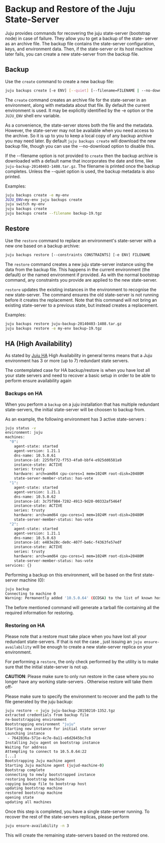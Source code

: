 # Backup and Restore of the Juju State-Server

Juju provides commands for recovering the juju state-server (bootstrap
node) in case of failure.  They allow you to get a backup of the state-
server as an archive file.  The backup file contains the state-server
configuration, keys, and environment data.  Then, if the state-server or
its host machine later fails, you can create a new state-server from the
backup file.

## Backup

Use the `create` command to create a new backup file:

```bash
juju backups create [-e ENV] [--quiet] [--filename=FILENAME | --no-download]
```

The `create` command creates an archive file for the state-server in an
environment, along with metadata about that file.  By default the current
environment is used.  It may be explicitly identified by the -e option
or the `JUJU_ENV` shell env variable.

As a convenience, the state-server stores both the file and the
metadata.  However, the state-server may not be available when you need
access to the archive.  So it is up to you to keep a local copy of any
backup archive you may need later.  By default `juju backups create`
will download the new backup file, though you can use the --no-download
option to disable this.

If the --filename option is not provided to `create` then the backup
archive is downloaded with a default name that incorporates the date and
time, like `juju-backup-20140403-1408.tar.gz`.  The filename is printed
once the backup completes.  Unless the --quiet option is used, the backup
metadata is also printed.

Examples:

```bash
juju backups create -e my-env
JUJU_ENV=my-env juju backups create
juju switch my-env
juju backups create
juju backups create --filename backup-19.tgz
```


## Restore

Use the `restore` command to replace an environment's state-server with
a new one based on a backup archive:

```bash
juju backups restore [--constraints CONSTRAINTS] [-e ENV] FILENAME
```

The `restore` command creates a new juju state-server instance using the
data from the backup file.  This happens in the current environment (the
default) or the named environment if provided.  As with the normal
bootstrap command, any constraints you provide are applied to the new
state-server.

`restore` updates the existing instances in the environment to recognise
the new state-server.  The command ensures the old state-server is not
running before it creates the replacement.  Note that this command will
not bring an existing state-server to a previous state, but instead
creates a replacement.

Examples:

```bash
juju backups restore juju-backup-20140403-1408.tar.gz
juju backups restore -e my-env backup-19.tgz
```

## HA (High Availability)

As stated by [Juju HA](juju-ha.html) High Availability in general terms means that a Juju environment has 3 or more (up to 7) redundant state servers. 

The contemplated case for HA backup/restore is when you have lost all your state servers and need to recover a basic setup in order to be able to perform ensure availability again

### Backups on HA

When you perform a `backup` on a juju installation that has multiple redundant state-servers,
the initial state-server will be choosen to backup from.

As an example, the following environment has 3 active state-servers :

```bash
juju status -v
environment: juju
machines:
  "0":
    agent-state: started
    agent-version: 1.21.1
    dns-name: 10.5.0.61
    instance-id: 225fbf72-f753-4fa0-bbf4-e925dd6581a9
    instance-state: ACTIVE
    series: trusty
    hardware: arch=amd64 cpu-cores=1 mem=1024M root-disk=20480M
    state-server-member-status: has-vote
  "1":
    agent-state: started
    agent-version: 1.21.1
    dns-name: 10.5.0.62
    instance-id: 3c75f984-7282-4913-9d20-00332af5464f
    instance-state: ACTIVE
    series: trusty
    hardware: arch=amd64 cpu-cores=1 mem=1024M root-disk=20480M
    state-server-member-status: has-vote
  "2":
    agent-state: started
    agent-version: 1.21.1
    dns-name: 10.5.0.63
    instance-id: e483e28c-de0c-407f-be6c-f4363fe57edf
    instance-state: ACTIVE
    series: trusty
    hardware: arch=amd64 cpu-cores=1 mem=1024M root-disk=20480M
    state-server-member-status: has-vote
services: {}
```

Performing a backup on this environment, will be based on the first state-server machine (0):

```bash
juju backup 
Connecting to machine 0
Warning: Permanently added '10.5.0.64' (ECDSA) to the list of known hosts.
```

The before mentioned command will generate a tarball file containing all
the required information for restoring.


### Restoring on HA

Please note that a restore must take place when you have lost all your redundant
state-servers. If that is not the case , just issuing an `juju ensure-availability` will be enough to create
a new state-server replica on your environment.

For performing a `restore`, the only check performed by the utility is to make sure that the initial
state-server is not up. 

**CAUTION**: Please make sure to only run restore in the case where you no longer have any
working state-servers . Otherwise restore will take them off-

Please make sure to specify the environment to recover and the path to the file
generated by the juju backup:

```bash
juju restore -e juju juju-backup-20150210-1352.tgz
extracted credentials from backup file
re-bootstrapping environment
Bootstrapping environment "juju"
Starting new instance for initial state server
Launching instance
 - 7642836a-571e-4c7e-8a11-e6d2645bc7c8
Installing Juju agent on bootstrap instance
Waiting for address
Attempting to connect to 10.5.0.64:22
[...]
Bootstrapping Juju machine agent
Starting Juju machine agent (jujud-machine-0)
Bootstrap complete
connecting to newly bootstrapped instance
restoring bootstrap machine
copying backup file to bootstrap host
updating bootstrap machine
restored bootstrap machine
opening state
updating all machines
```

Once this step is completed, you have a single state-server running. To recover
the rest of the state-servers replicas, please perform

```bash
juju ensure-availability -n 3
```

This will create the remaining state-servers based on the restored one.
